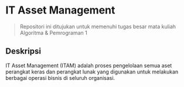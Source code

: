 # IT Asset Management
> Repositori ini ditujukan untuk memenuhi tugas besar mata kuliah Algoritma & Pemrograman 1

## Deskripsi

IT Asset Management (ITAM) adalah proses pengelolaan semua aset perangkat keras dan perangkat lunak yang digunakan untuk melakukan berbagai operasi bisnis di seluruh organisasi.
